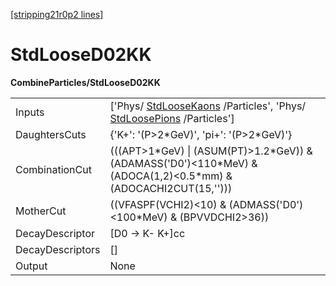 [[stripping21r0p2 lines]](./stripping21r0p2-commonparticles)

# StdLooseD02KK

**CombineParticles/StdLooseD02KK**

|                  |                                                                                                                                              |
|------------------|----------------------------------------------------------------------------------------------------------------------------------------------|
| Inputs           | ['Phys/ [StdLooseKaons](./stripping21r0p2-stdloosekaons) /Particles', 'Phys/ [StdLoosePions](./stripping21r0p2-stdloosepions) /Particles'] |
| DaughtersCuts    | {'K+': '(P\>2\*GeV)', 'pi+': '(P\>2\*GeV)'}                                                                                                  |
| CombinationCut   | (((APT\>1\*GeV) \| (ASUM(PT)\>1.2\*GeV)) & (ADAMASS('D0')\<110\*MeV) & (ADOCA(1,2)\<0.5\*mm) & (ADOCACHI2CUT(15,'')))                        |
| MotherCut        | ((VFASPF(VCHI2)\<10) & (ADMASS('D0')\<100\*MeV) & (BPVVDCHI2\>36))                                                                           |
| DecayDescriptor  | [D0 -\> K- K+]cc                                                                                                                           |
| DecayDescriptors | []                                                                                                                                         |
| Output           | None                                                                                                                                         |
